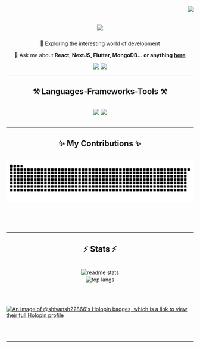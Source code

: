 <img align="right" src="https://visitor-badge.laobi.icu/badge?page_id=Shivansh-22866.Shivansh-22866" />

<h1 align="center">
    <img src="https://readme-typing-svg.herokuapp.com/?font=Caveat&size=40&center=true&vCenter=true&width=500&height=70&duration=4000&lines=Hi+There!+👋;+I'm+Shivansh+Pandey!;" />
</h1>

<div align="center">
 
 🔭 Exploring the interesting world of development

💬 Ask me about **React, NextJS, Flutter, MongoDB... or anything [here](https://github.com/Shivansh-22866/Shivansh-22866/issues)**

 </div>

 <div align="center"> 
  <a href="mailto:shivanshp0418@gmail.com">
    <img src="https://img.shields.io/badge/Gmail-333333?style=for-the-badge&logo=gmail&logoColor=red" />
  </a>
  <a href="https://linkedin.com/in/shivansh-pandey-5a6319282" target="_blank">
    <img src="https://img.shields.io/badge/LinkedIn-0077B5?style=for-the-badge&logo=linkedin&logoColor=white" target="_blank" />
  </a>
</div>

 <hr/>

<h2 align="center">⚒️ Languages-Frameworks-Tools ⚒️</h2>
<br/>
<div align="center">
    <img src="https://skillicons.dev/icons?i=vscodium,vite,vercel,ts,tailwind,supabase,sass,react,postgres,nodejs" />
    <img src="https://skillicons.dev/icons?i=express,nextjs,mongodb,materialui,dart,flutter,firebase,html,css,github,git,c,cpp,linux,go" /><br>
</div>

<br/>
<hr/>

<div align="center">
  <h2>✨ My Contributions ✨</h2>
  <br>
  <img alt="snake eating my contributions" src="https://raw.githubusercontent.com/Shivansh-22866/Shivansh-22866/output/github-contribution-grid-snake-dark.svg" />
  
  <br/><br/><br/>
</div>

<hr/>

<h2 align="center">⚡ Stats ⚡</h2>
<br>
<div align=center>
  <img width=390 src="https://github-readme-stats.vercel.app/api?username=Shivansh-22866&count_private=true&show_icons=true&theme=react&rank_icon=github&border_radius=10" alt="readme stats" />
  <br/>
  <img width=325 align="center" src="https://github-readme-stats.vercel.app/api/top-langs/?username=Shivansh-22866&hide=HTML&langs_count=8&layout=compact&theme=react&border_radius=10&size_weight=0.5&count_weight=0.5&exclude_repo=github-readme-stats" alt="top langs" />
  <br/>
</div>

<br/><br/>

[![An image of @shivansh22866's Holopin badges, which is a link to view their full Holopin profile](https://holopin.me/shivansh22866)](https://holopin.io/@shivansh22866)

<br/><br/>

<hr/>

<br/>
